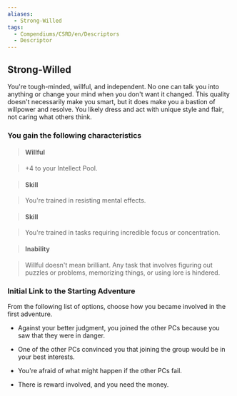 ```yaml
---
aliases:
  - Strong-Willed
tags:
  - Compendiums/CSRD/en/Descriptors
  - Descriptor
---
```

  
## Strong-Willed    
You're tough-minded, willful, and independent. No one can talk you into anything or change your mind when you don't want it changed. This quality doesn't necessarily make you smart, but it does make you a bastion of willpower and resolve. You likely dress and act with unique style and flair, not caring what others think.  
### You gain the following characteristics    
> #### Willful  
> +4 to your Intellect Pool.    
  
> #### Skill  
> You're trained in resisting mental effects.    
  
> #### Skill  
> You're trained in tasks requiring incredible focus or concentration.    
  
> #### Inability  
> Willful doesn't mean brilliant. Any task that involves figuring out puzzles or problems, memorizing things, or using lore is hindered.    
  
### Initial Link to the Starting Adventure    
From the following list of options, choose how you became involved in the first adventure.    
- Against your better judgment, you joined the other PCs because you saw that they were in danger.    
- One of the other PCs convinced you that joining the group would be in your best interests.    
- You're afraid of what might happen if the other PCs fail.    
- There is reward involved, and you need the money.  